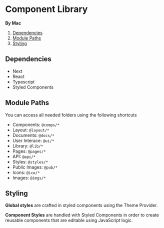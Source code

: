# Component Library

**By Mac**

1. [Dependencies](#dependencies)
2. [Module Paths](#module-paths)
3. [Styling](#styling)

## Dependencies

- Next
- React
- Typescript
- Styled Components

## Module Paths

You can access all needed folders using the following shortcuts

- Components: `@comps/*`
- Layout: `@layout/*`
- Documents: `@docs/*`
- User Interace: `@ui/*`
- Library: `@lib/*`
- Pages: `@pages/*`
- API: `@api/*`
- Styles: `@styles/*`
- Public Images: `@pub/*`
- Icons: `@ico/*`
- Images: `@imgs/*`

## Styling

**Global styles** are crafted in styled components using the Theme Provider.

**Component Styles** are handled with Styled Components in order to create reusable components that are editable using JavaScript logic.
